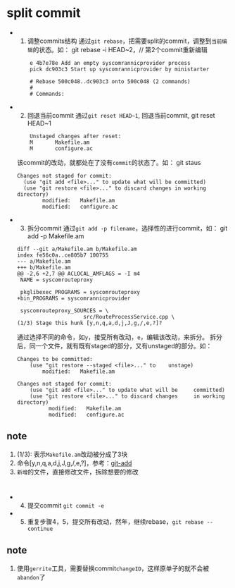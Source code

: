 # split commit
- 1. 调整commits结构
   通过`git rebase`，把需要split的commit，调整到`当前编辑`的状态。如：
   git rebase -i HEAD~2，// 第2个commit重新编辑
    ```
        e 4b7e78e Add an empty syscomrannicprovider process
        pick dc903c3 Start up syscomrannicprovider by ministarter

        # Rebase 500c048..dc903c3 onto 500c048 (2 commands)
        #
        # Commands:
    ```
- 2. 回退当前commit
   通过`git reset HEAD~1`, 回退当前commit,
    git reset HEAD~1
    ```
        Unstaged changes after reset:
        M       Makefile.am
        M       configure.ac
    ```
    该commit的改动，就都处在了没有`commit`的状态了。如：
    git staus
    ```
    Changes not staged for commit:
      (use "git add <file>..." to update what will be committed)
      (use "git restore <file>..." to discard changes in working directory)
            modified:   Makefile.am
            modified:   configure.ac
    ```
- 3. 拆分commit
   通过`git add -p filename`，选择性的进行commit，如：
    git add -p Makefile.am
    ```
    diff --git a/Makefile.am b/Makefile.am
    index fe56c0a..ce805b7 100755
    --- a/Makefile.am
    +++ b/Makefile.am
    @@ -2,6 +2,7 @@ ACLOCAL_AMFLAGS = -I m4
     NAME = syscomrouteproxy
    
     pkglibexec_PROGRAMS = syscomrouteproxy
    +bin_PROGRAMS = syscomrannicprovider
    
     syscomrouteproxy_SOURCES = \
                         src/RouteProcessService.cpp \
    (1/3) Stage this hunk [y,n,q,a,d,j,J,g,/,e,?]? 
    ```
    通过选择不同的命令，如`y`，接受所有改动，`e`，编辑该改动，来拆分。
    拆分后，同一个文件，就有既有staged的部分，又有unstaged的部分。如：
    ```
    Changes to be committed:
        (use "git restore --staged <file>..." to    unstage)
            modified:   Makefile.am

    Changes not staged for commit:
        (use "git add <file>..." to update what will be     committed)
        (use "git restore <file>..." to discard changes     in working    directory)
              modified:   Makefile.am
              modified:   configure.ac
    ```
## note
1. (1/3): 表示`Makefile.am`改动被分成了3块
2. 命令[y,n,q,a,d,j,J,g,/,e,?]，参考：[git-add](https://git-scm.com/docs/git-add)
3. `新增`的文件，直接修改文件，拆除想要的修改
# 
- 4. 提交commit
   `git commit -e`
- 5. 重复步骤4，5，提交所有改动，然年，继续rebase，`git rebase --continue`
## note
1. 使用`gerrite`工具，需要替换commit`changeID`，这样原单子的就不会被`abandon`了

